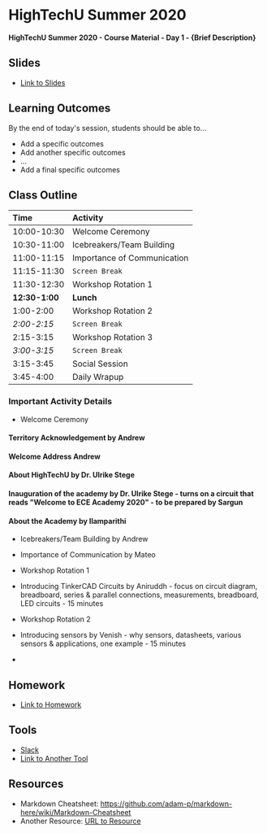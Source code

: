 # HighTechU Summer 2020

**HighTechU Summer 2020 - Course Material - Day 1 - {Brief Description}**

## Slides

* [Link to Slides](Link)

## Learning Outcomes
By the end of today's session, students should be able to...
* Add a specific outcomes
* Add another specific outcomes
* ...
* Add a final specific outcomes

## Class Outline

|Time|Activity|
|:---|:---|
|10:00-10:30| Welcome Ceremony|
|10:30-11:00|Icebreakers/Team Building|
|11:00-11:15|Importance of Communication|
|11:15-11:30|`Screen Break`|
|11:30-12:30|Workshop Rotation 1|
|**12:30-1:00**|**Lunch**|
|1:00-2:00|Workshop Rotation 2|
|*2:00-2:15*|`Screen Break`|
|2:15-3:15|Workshop Rotation 3|
|*3:00-3:15*|`Screen Break`|
|3:15-3:45|Social Session|
|3:45-4:00|Daily Wrapup|

### Important Activity Details

* Welcome Ceremony
#### Territory Acknowledgement by Andrew
#### Welcome Address Andrew
#### About HighTechU by Dr. Ulrike Stege
#### Inauguration of the academy by Dr. Ulrike Stege - turns on a circuit that reads "Welcome to ECE Academy 2020" - to be prepared by Sargun
#### About the Academy by Ilamparithi

* Icebreakers/Team Building by Andrew

* Importance of Communication by Mateo

* Workshop Rotation 1 
* Introducing TinkerCAD Circuits by Aniruddh - focus on circuit diagram, breadboard, series & parallel connections, measurements, breadboard, LED circuits - 15 minutes

* Workshop Rotation 2
* Introducing sensors by Venish - why sensors, datasheets, various sensors & applications, one example - 15 minutes 

*

## Homework

* [Link to Homework](Link)

## Tools

* [Slack](https://slack.com/)
* [Link to Another Tool](Link)

## Resources

* Markdown Cheatsheet: https://github.com/adam-p/markdown-here/wiki/Markdown-Cheatsheet
* Another Resource: [URL to Resource](link)

